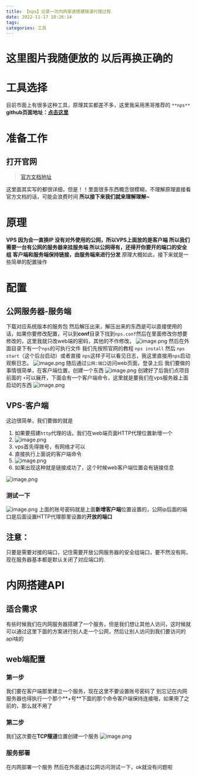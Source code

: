 ```yaml
---
title: 【nps】记录一次内网穿透搭建隧道代理过程
date: 2022-11-17 18:26:14
tags: 
categories: 工具
---
```


# 这里图片我随便放的 以后再换正确的

# 工具选择
目前市面上有很多这种工具，原理其实都差不多，这里我采用黑哥推荐的 `**nps**`
**github页面地址：**[**点击这里**](https://github.com/ehang-io/nps)

# 准备工作
## 打开官网
> [官方文档地址](https://ehang-io.github.io/nps/#/?id=nps)

这里面其实写的都很详细，但是！！里面很多东西概念很模糊，不理解原理直接看官方文档的话，可能会浪费时间
**所以接下来我们就来理解理解~**
# 原理
**VPS 因为会一直换IP 没有对外使用的公网，所以VPS上面放的是客户端**
**所以我们需要一台有公网的服务器来挂服务端  **所以公网得有，还得开你要开的端口的**安全组**
**客户端和服务端保持链接，由服务端来进行分发**
原理大概如此，接下来就是一些简单的配置操作
# 配置
## 公网服务器-服务端
下载对应系统版本的服务包 然后解压出来，解压出来的东西是可以直接使用的话，如果你要修改配置，可以到**conf**目录下找到`nps.conf`然后在里面修改你想要修改的，这里我就只改web端的密码，其他的不作修改。
![image.png](https://desk-fd.zol-img.com.cn/t_s1920x1080c5/g5/M00/08/0B/ChMkJlbZOHGIQPkpAA-T3dOxKtsAAMhjwHmJocAD5P1844.jpg)
然后在外面目录下有一个`nps`的可执行文件
我们先按照官网的教程 `nps install` 然后 `nps start`（这个后台启动）或者直接 `nps`这样子可以看见日志，我这里直接用`nps`启动观察日志。
![image.png](https://desk-fd.zol-img.com.cn/t_s1920x1080c5/g5/M00/04/0A/ChMkJlbWVk2IOtpkAB28FVL-QM8AAMRbAANAFsAHbwt859.jpg)
随后通过`公网:端口`访问web页面，登录上后 我们要做的事情很简单，在客户端位置，创建一个东西
![image.png](https://desk-fd.zol-img.com.cn/t_s1920x1080c5/g5/M00/04/0A/ChMkJ1bWVliIVS06AFHxmRXqNYQAAMRbQORHqkAUfGx868.jpg)
创建好了后我们点项目前面的 `+`可以展开，下面会有一个客户端命令，这里就是要我们在vps服务器上面启动的东西
![image.png](https://desk-fd.zol-img.com.cn/t_s1920x1080c5/g5/M00/04/0A/ChMkJ1bWVl6IfUxDAA56LFs9qCwAAMRbgMM0SQADnpE320.jpg)
## VPS-客户端
这边很简单，我们要做的就是

1. 如果要搭建`http`代理的话，我们在web端页面HTTP代理位置新增一个
2. ![image.png](https://desk-fd.zol-img.com.cn/t_s1920x1080c5/g5/M00/09/02/ChMkJlah6XmIYC1_AA_mAyQe9GEAAHjsgMqgakAD-Yb054.jpg)
3. vps首先得拨号，有网络才可以
4. 直接执行上面说的客户端命令
5. ![image.png](https://desk-fd.zol-img.com.cn/t_s1920x1080c5/g5/M00/09/02/ChMkJlah6X2IFUmnAAvz2hvALAwAAHjswFkjPoAC_Py963.jpg)
6. 如果出现这种就是链接成功了，这个时候web客户端位置会有链接信息

![image.png](https://desk-fd.zol-img.com.cn/t_s1920x1080c5/g5/M00/09/02/ChMkJ1ah6X6IBEJrAAEjCnzS6XkAAHjswJTRF0AASMi461.jpg)
### 测试一下
![image.png](https://desk-fd.zol-img.com.cn/t_s1920x1080c5/g5/M00/09/02/ChMkJ1ah6YWIIlhbACQoXtBMeuQAAHjtAK3UyUAJCh2978.jpg)
上面的账号密码就是上面**新增客户端**位置设置的，公网ip后面的端口是后面设置HTTP代理那里设置的**开放的端口**
## 注意：
只要是需要对接的端口，记住需要开放公网服务器的安全组端口，要不然没有网，现在服务器基本都是默认关闭了对应端口的.


# 内网搭建API
## 适合需求
有些时候我们在内网服务器搭建了一个服务，但是我们想让其他人访问，这时候就可以通过这里下面的方案进行别人走一个公网，然后让别人访问到我们要访问的api啥的
## web端配置
### 第一步
我们要在客户端那里建立一个服务，现在这里不要设置账号密码了
别忘记在内网服务器也得执行一个那个**+号**下面的那个命令客户端保持连接哦，如果用了之前的，那么就不用了
### 第二步
我们这次要在**TCP隧道**位置创建一个服务
![image.png](https://desk-fd.zol-img.com.cn/t_s1920x1080c5/g5/M00/01/04/ChMkJ1g2YQeIbYQRABTlVmUrO4AAAYB0gGpqwMAFOVu246.jpg)
### 服务部署
在内网部署一个服务
然后在外面通过公网访问测试一下，ok就没有问题啦


